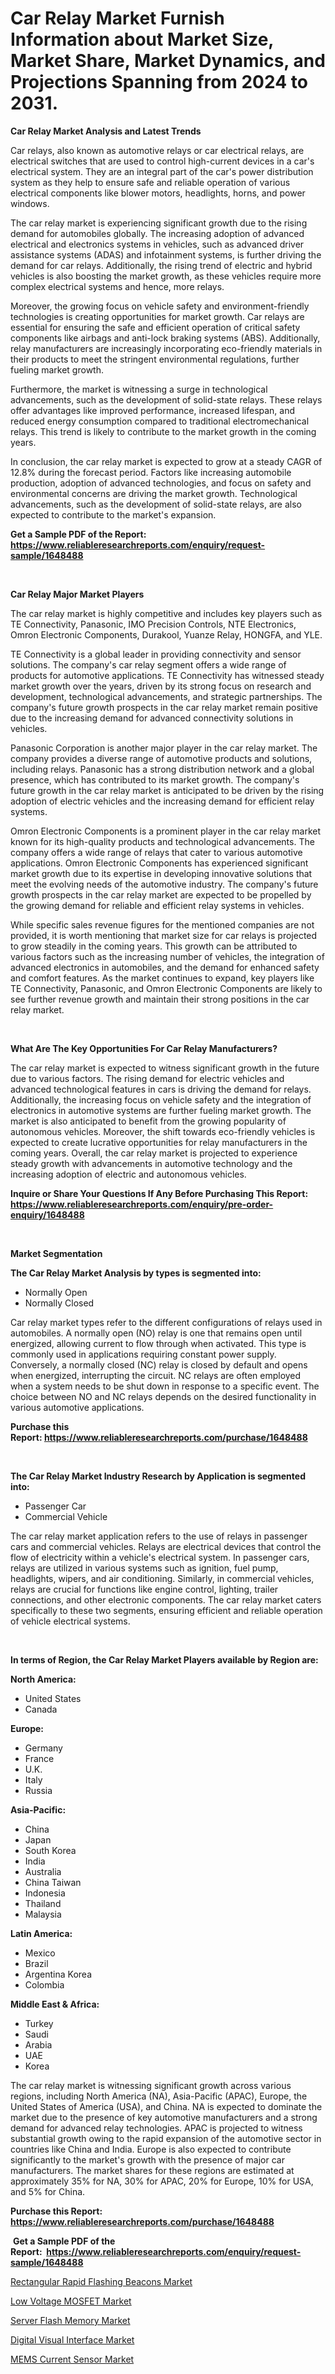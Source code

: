 <p><h1>Car Relay Market Furnish Information about Market Size, Market Share, Market Dynamics, and Projections Spanning from 2024 to 2031.</h1></p><p><strong>Car Relay Market Analysis and Latest Trends</strong></p>
<p><p>Car relays, also known as automotive relays or car electrical relays, are electrical switches that are used to control high-current devices in a car's electrical system. They are an integral part of the car's power distribution system as they help to ensure safe and reliable operation of various electrical components like blower motors, headlights, horns, and power windows.</p><p>The car relay market is experiencing significant growth due to the rising demand for automobiles globally. The increasing adoption of advanced electrical and electronics systems in vehicles, such as advanced driver assistance systems (ADAS) and infotainment systems, is further driving the demand for car relays. Additionally, the rising trend of electric and hybrid vehicles is also boosting the market growth, as these vehicles require more complex electrical systems and hence, more relays.</p><p>Moreover, the growing focus on vehicle safety and environment-friendly technologies is creating opportunities for market growth. Car relays are essential for ensuring the safe and efficient operation of critical safety components like airbags and anti-lock braking systems (ABS). Additionally, relay manufacturers are increasingly incorporating eco-friendly materials in their products to meet the stringent environmental regulations, further fueling market growth.</p><p>Furthermore, the market is witnessing a surge in technological advancements, such as the development of solid-state relays. These relays offer advantages like improved performance, increased lifespan, and reduced energy consumption compared to traditional electromechanical relays. This trend is likely to contribute to the market growth in the coming years.</p><p>In conclusion, the car relay market is expected to grow at a steady CAGR of 12.8% during the forecast period. Factors like increasing automobile production, adoption of advanced technologies, and focus on safety and environmental concerns are driving the market growth. Technological advancements, such as the development of solid-state relays, are also expected to contribute to the market's expansion.</p></p>
<p><strong>Get a Sample PDF of the Report:&nbsp; <a href="https://www.reliableresearchreports.com/enquiry/request-sample/1648488">https://www.reliableresearchreports.com/enquiry/request-sample/1648488</a></strong></p>
<p>&nbsp;</p>
<p><strong>Car Relay Major Market Players</strong></p>
<p><p>The car relay market is highly competitive and includes key players such as TE Connectivity, Panasonic, IMO Precision Controls, NTE Electronics, Omron Electronic Components, Durakool, Yuanze Relay, HONGFA, and YLE. </p><p>TE Connectivity is a global leader in providing connectivity and sensor solutions. The company's car relay segment offers a wide range of products for automotive applications. TE Connectivity has witnessed steady market growth over the years, driven by its strong focus on research and development, technological advancements, and strategic partnerships. The company's future growth prospects in the car relay market remain positive due to the increasing demand for advanced connectivity solutions in vehicles. </p><p>Panasonic Corporation is another major player in the car relay market. The company provides a diverse range of automotive products and solutions, including relays. Panasonic has a strong distribution network and a global presence, which has contributed to its market growth. The company's future growth in the car relay market is anticipated to be driven by the rising adoption of electric vehicles and the increasing demand for efficient relay systems. </p><p>Omron Electronic Components is a prominent player in the car relay market known for its high-quality products and technological advancements. The company offers a wide range of relays that cater to various automotive applications. Omron Electronic Components has experienced significant market growth due to its expertise in developing innovative solutions that meet the evolving needs of the automotive industry. The company's future growth prospects in the car relay market are expected to be propelled by the growing demand for reliable and efficient relay systems in vehicles. </p><p>While specific sales revenue figures for the mentioned companies are not provided, it is worth mentioning that market size for car relays is projected to grow steadily in the coming years. This growth can be attributed to various factors such as the increasing number of vehicles, the integration of advanced electronics in automobiles, and the demand for enhanced safety and comfort features. As the market continues to expand, key players like TE Connectivity, Panasonic, and Omron Electronic Components are likely to see further revenue growth and maintain their strong positions in the car relay market.</p></p>
<p>&nbsp;</p>
<p><strong>What Are The Key Opportunities For Car Relay Manufacturers?</strong></p>
<p><p>The car relay market is expected to witness significant growth in the future due to various factors. The rising demand for electric vehicles and advanced technological features in cars is driving the demand for relays. Additionally, the increasing focus on vehicle safety and the integration of electronics in automotive systems are further fueling market growth. The market is also anticipated to benefit from the growing popularity of autonomous vehicles. Moreover, the shift towards eco-friendly vehicles is expected to create lucrative opportunities for relay manufacturers in the coming years. Overall, the car relay market is projected to experience steady growth with advancements in automotive technology and the increasing adoption of electric and autonomous vehicles.</p></p>
<p><strong>Inquire or Share Your Questions If Any Before Purchasing This Report: <a href="https://www.reliableresearchreports.com/enquiry/pre-order-enquiry/1648488">https://www.reliableresearchreports.com/enquiry/pre-order-enquiry/1648488</a></strong></p>
<p>&nbsp;</p>
<p><strong>Market Segmentation</strong></p>
<p><strong>The Car Relay Market Analysis by types is segmented into:</strong></p>
<p><ul><li>Normally Open</li><li>Normally Closed</li></ul></p>
<p><p>Car relay market types refer to the different configurations of relays used in automobiles. A normally open (NO) relay is one that remains open until energized, allowing current to flow through when activated. This type is commonly used in applications requiring constant power supply. Conversely, a normally closed (NC) relay is closed by default and opens when energized, interrupting the circuit. NC relays are often employed when a system needs to be shut down in response to a specific event. The choice between NO and NC relays depends on the desired functionality in various automotive applications.</p></p>
<p><strong>Purchase this Report:&nbsp;<a href="https://www.reliableresearchreports.com/purchase/1648488">https://www.reliableresearchreports.com/purchase/1648488</a></strong></p>
<p>&nbsp;</p>
<p><strong>The Car Relay Market Industry Research by Application is segmented into:</strong></p>
<p><ul><li>Passenger Car</li><li>Commercial Vehicle</li></ul></p>
<p><p>The car relay market application refers to the use of relays in passenger cars and commercial vehicles. Relays are electrical devices that control the flow of electricity within a vehicle's electrical system. In passenger cars, relays are utilized in various systems such as ignition, fuel pump, headlights, wipers, and air conditioning. Similarly, in commercial vehicles, relays are crucial for functions like engine control, lighting, trailer connections, and other electronic components. The car relay market caters specifically to these two segments, ensuring efficient and reliable operation of vehicle electrical systems.</p></p>
<p>&nbsp;</p>
<p><strong>In terms of Region, the Car Relay Market Players available by Region are:</strong></p>
<p>
    <p> <strong> North America: </strong>
        <ul>
            <li>United States</li>
            <li>Canada</li>
        </ul>
        </p> 
    <p> <strong> Europe: </strong>
        <ul>
            <li>Germany</li>
            <li>France</li>
            <li>U.K.</li>
            <li>Italy</li>
            <li>Russia</li>
        </ul>
        </p> 
    <p> <strong> Asia-Pacific: </strong>
        <ul>
            <li>China</li>
            <li>Japan</li>
            <li>South Korea</li>
            <li>India</li>
            <li>Australia</li>
            <li>China Taiwan</li>
            <li>Indonesia</li>
            <li>Thailand</li>
            <li>Malaysia</li>
        </ul>
        </p> 
    <p> <strong> Latin America: </strong>
        <ul>
            <li>Mexico</li>
            <li>Brazil</li>
            <li>Argentina Korea</li>
            <li>Colombia</li>
        </ul>
        </p> 
    <p> <strong> Middle East & Africa: </strong>
        <ul>
            <li>Turkey</li>
            <li>Saudi</li>
            <li>Arabia</li>
            <li>UAE</li>
            <li>Korea</li>
        </ul>
    </p>
    </p>
<p><p>The car relay market is witnessing significant growth across various regions, including North America (NA), Asia-Pacific (APAC), Europe, the United States of America (USA), and China. NA is expected to dominate the market due to the presence of key automotive manufacturers and a strong demand for advanced relay technologies. APAC is projected to witness substantial growth owing to the rapid expansion of the automotive sector in countries like China and India. Europe is also expected to contribute significantly to the market's growth with the presence of major car manufacturers. The market shares for these regions are estimated at approximately 35% for NA, 30% for APAC, 20% for Europe, 10% for USA, and 5% for China.</p></p>
<p><strong>Purchase this Report: <a href="https://www.reliableresearchreports.com/purchase/1648488">https://www.reliableresearchreports.com/purchase/1648488</a></strong></p>
<p>&nbsp;<strong>Get a Sample PDF of the Report:&nbsp;&nbsp;<a href="https://www.reliableresearchreports.com/enquiry/request-sample/1648488">https://www.reliableresearchreports.com/enquiry/request-sample/1648488</a></strong></p>
<p><strong></strong></p>
<p><p><a href="https://github.com/sndrkn/Market-Research-Report-List-2/blob/main/rectangular-rapid-flashing-beacons-market.md">Rectangular Rapid Flashing Beacons Market</a></p><p><a href="https://github.com/melchekhinf/Market-Research-Report-List-2/blob/main/low-voltage-mosfet-market.md">Low Voltage MOSFET Market</a></p><p><a href="https://github.com/jonneygiverf/Market-Research-Report-List-2/blob/main/server-flash-memory-market.md">Server Flash Memory Market</a></p><p><a href="https://github.com/amae102299/Market-Research-Report-List-2/blob/main/digital-visual-interface-market.md">Digital Visual Interface Market</a></p><p><a href="https://github.com/prosalinda88/Market-Research-Report-List-2/blob/main/mems-current-sensor-market.md">MEMS Current Sensor Market</a></p></p>